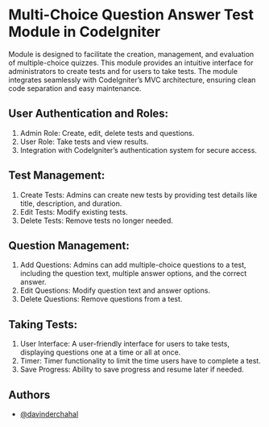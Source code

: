 
# Multi-Choice Question Answer Test Module in CodeIgniter

Module is designed to facilitate the creation, management, and evaluation of multiple-choice quizzes. This module provides an intuitive interface for administrators to create tests and for users to take tests. The module integrates seamlessly with CodeIgniter’s MVC architecture, ensuring clean code separation and easy maintenance.


## User Authentication and Roles:
1. Admin Role: Create, edit, delete tests and questions.
2. User Role: Take tests and view results.
3. Integration with CodeIgniter’s authentication system for secure access.
   
## Test Management:
1. Create Tests: Admins can create new tests by providing test details like title, description, and duration.
2. Edit Tests: Modify existing tests.
3. Delete Tests: Remove tests no longer needed.

## Question Management:
1. Add Questions: Admins can add multiple-choice questions to a test, including the question text, multiple answer options, and the correct answer.
2. Edit Questions: Modify question text and answer options.
3. Delete Questions: Remove questions from a test.

## Taking Tests:
1. User Interface: A user-friendly interface for users to take tests, displaying questions one at a time or all at once.
2. Timer: Timer functionality to limit the time users have to complete a test.
3. Save Progress: Ability to save progress and resume later if needed.

## Authors

- [@davinderchahal](https://www.github.com/davinderchahal)


